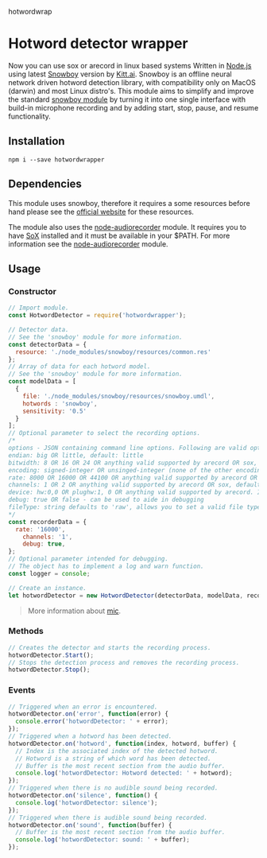 hotwordwrap

# Hotword detector wrapper
Now you can use sox or arecord in linux based systems
Written in [Node.js](https://nodejs.org/) using latest [Snowboy](https://snowboy.kitt.ai/) version by [Kitt.ai](https://kitt.ai/). Snowboy is an offline neural network driven hotword detection library, with compatibility only on MacOS (darwin) and most Linux distro's. This module aims to simplify and improve the standard [snowboy module](https://github.com/Kitt-AI/snowboy) by turning it into one single interface with build-in microphone recording and by adding start, stop, pause, and resume functionality.


## Installation
```
npm i --save hotwordwrapper
```

## Dependencies
This module uses snowboy, therefore it requires a some resources before hand please see the [official website](https://snowboy.kitt.ai/) for these resources.

The module also uses the [node-audiorecorder](https://github.com/RedKenrok/node-audiorecorder) module. It requires you to have [SoX](http://sox.sourceforge.net/) installed and it must be available in your $PATH. For more information see the [node-audiorecorder](https://github.com/RedKenrok/node-audiorecorder) module.

## Usage

### Constructor
```javascript
// Import module.
const HotwordDetector = require('hotwordwrapper');

// Detector data.
// See the 'snowboy' module for more information.
const detectorData = {
  resource: './node_modules/snowboy/resources/common.res'
};
// Array of data for each hotword model.
// See the 'snowboy' module for more information.
const modelData = [
  {
    file: './node_modules/snowboy/resources/snowboy.umdl',
    hotwords : 'snowboy',
    sensitivity: '0.5'
  }
];
// Optional parameter to select the recording options.
/*
options - JSON containing command line options. Following are valid options:
endian: big OR little, default: little
bitwidth: 8 OR 16 OR 24 OR anything valid supported by arecord OR sox, default: 16
encoding: signed-integer OR unsinged-integer (none of the other encoding formats are supported), default:signed-integer
rate: 8000 OR 16000 OR 44100 OR anything valid supported by arecord OR sox, default: 16000
channels: 1 OR 2 OR anything valid supported by arecord OR sox, default: 1 (mono)
device: hw:0,0 OR plughw:1, 0 OR anything valid supported by arecord. Ignored for sox on macOS.
debug: true OR false - can be used to aide in debugging
fileType: string defaults to 'raw', allows you to set a valid file type such as 'wav' (for sox only) to avoid the no header issue mentioned above, see a list of types here
*/
const recorderData = {
  rate: '16000',
    channels: '1',
    debug: true,
};
// Optional parameter intended for debugging.
// The object has to implement a log and warn function.
const logger = console;

// Create an instance.
let hotwordDetector = new HotwordDetector(detectorData, modelData, recorderData, logger);
```

> More information about [mic](https://github.com/ashishbajaj99/mic#readme).

### Methods
```javascript
// Creates the detector and starts the recording process.
hotwordDetector.Start();
// Stops the detection process and removes the recording process.
hotwordDetector.Stop();
```

### Events
```javascript
// Triggered when an error is encountered.
hotwordDetector.on('error', function(error) {
  console.error('hotwordDetector: ' + error);
});
// Triggered when a hotword has been detected.
hotwordDetector.on('hotword', function(index, hotword, buffer) {
  // Index is the associated index of the detected hotword.
  // Hotword is a string of which word has been detected.
  // Buffer is the most recent section from the audio buffer.
  console.log('hotwordDetector: Hotword detected: ' + hotword);
});
// Triggered when there is no audible sound being recorded.
hotwordDetector.on('silence', function() {
  console.log('hotwordDetector: silence');
});
// Triggered when there is audible sound being recorded.
hotwordDetector.on('sound', function(buffer) {
  // Buffer is the most recent section from the audio buffer.
  console.log('hotwordDetector: sound: ' + buffer);
});
